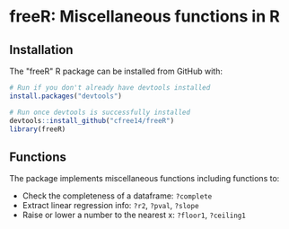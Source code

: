 freeR: Miscellaneous functions in R
======================================================================

Installation
------------

The "freeR" R package can be installed from GitHub with:

``` r
# Run if you don't already have devtools installed
install.packages("devtools")

# Run once devtools is successfully installed
devtools::install_github("cfree14/freeR")
library(freeR)
```

Functions
---------

The package implements miscellaneous functions including functions to:

- Check the completeness of a dataframe: `?complete`
- Extract linear regression info: `?r2`, `?pval`, `?slope`
- Raise or lower a number to the nearest x: `?floor1`, `?ceiling1`




